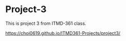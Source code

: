 # Project-3
This is project 3 from ITMD-361 class.

https://choi0619.github.io/ITMD361-Projects/project3/
